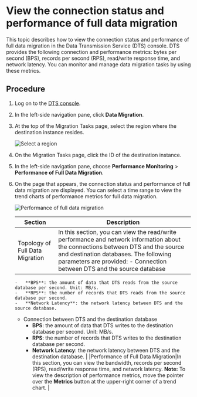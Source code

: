 # View the connection status and performance of full data migration

This topic describes how to view the connection status and performance of full data migration in the Data Transmission Service \(DTS\) console. DTS provides the following connection and performance metrics: bytes per second \(BPS\), records per second \(RPS\), read/write response time, and network latency. You can monitor and manage data migration tasks by using these metrics.

## Procedure

1.  Log on to the [DTS console](https://dts-intl.console.aliyun.com/).

2.  In the left-side navigation pane, click **Data Migration**.

3.  At the top of the Migration Tasks page, select the region where the destination instance resides.

    ![Select a region](https://static-aliyun-doc.oss-cn-hangzhou.aliyuncs.com/assets/img/en-US/9840359951/p50439.png)

4.  On the Migration Tasks page, click the ID of the destination instance.

5.  In the left-side navigation pane, choose **Performance Monitoring** \> **Performance of Full Data Migration**.

6.  On the page that appears, the connection status and performance of full data migration are displayed. You can select a time range to view the trend charts of performance metrics for full data migration.

    ![Performance of full data migration](https://static-aliyun-doc.oss-cn-hangzhou.aliyuncs.com/assets/img/en-US/1302973061/p129446.png)

    |Section|Description|
    |-------|-----------|
    |Topology of Full Data Migration|In this section, you can view the read/write performance and network information about the connections between DTS and the source and destination databases. The following parameters are provided:     -   Connection between DTS and the source database
        -   **BPS**: the amount of data that DTS reads from the source database per second. Unit: MB/s.
        -   **RPS**: the number of records that DTS reads from the source database per second.
        -   **Network Latency**: the network latency between DTS and the source database.
    -   Connection between DTS and the destination database
        -   **BPS**: the amount of data that DTS writes to the destination database per second. Unit: MB/s.
        -   **RPS**: the number of records that DTS writes to the destination database per second.
        -   **Network Latency**: the network latency between DTS and the destination database. |
    |Performance of Full Data Migration|In this section, you can view the bandwidth, records per second \(RPS\), read/write response time, and network latency. **Note:** To view the description of performance metrics, move the pointer over the **Metrics** button at the upper-right corner of a trend chart. |


